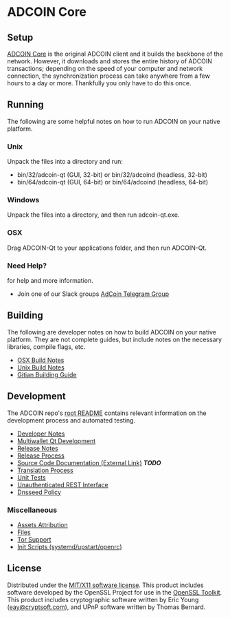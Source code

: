 ADCOIN Core
=====================

Setup
---------------------
[ADCOIN Core](http://getadcoin.com) is the original ADCOIN client and it builds the backbone of the network. However, it downloads and stores the entire history of ADCOIN transactions; depending on the speed of your computer and network connection, the synchronization process can take anywhere from a few hours to a day or more. Thankfully you only have to do this once.

Running
---------------------
The following are some helpful notes on how to run ADCOIN on your native platform.

### Unix

Unpack the files into a directory and run:

- bin/32/adcoin-qt (GUI, 32-bit) or bin/32/adcoind (headless, 32-bit)
- bin/64/adcoin-qt (GUI, 64-bit) or bin/64/adcoind (headless, 64-bit)

### Windows

Unpack the files into a directory, and then run adcoin-qt.exe.

### OSX

Drag ADCOIN-Qt to your applications folder, and then run ADCOIN-Qt.

### Need Help?

for help and more information.
* Join one of our Slack groups [AdCoin Telegram Group](https://t.me/adcoinacc)

Building
---------------------
The following are developer notes on how to build ADCOIN on your native platform. They are not complete guides, but include notes on the necessary libraries, compile flags, etc.

- [OSX Build Notes](build-osx.md)
- [Unix Build Notes](build-unix.md)
- [Gitian Building Guide](gitian-building.md)

Development
---------------------
The ADCOIN repo's [root README](https://github.com/AdCoin-Project/AdCoin/blob/master/README.md) contains relevant information on the development process and automated testing.

- [Developer Notes](developer-notes.md)
- [Multiwallet Qt Development](multiwallet-qt.md)
- [Release Notes](release-notes.md)
- [Release Process](release-process.md)
- [Source Code Documentation (External Link)](https://dev.visucore.com/bitcoin/doxygen/) ***TODO***
- [Translation Process](translation_process.md)
- [Unit Tests](unit-tests.md)
- [Unauthenticated REST Interface](REST-interface.md)
- [Dnsseed Policy](dnsseed-policy.md)

### Miscellaneous
- [Assets Attribution](assets-attribution.md)
- [Files](files.md)
- [Tor Support](tor.md)
- [Init Scripts (systemd/upstart/openrc)](init.md)

License
---------------------
Distributed under the [MIT/X11 software license](http://www.opensource.org/licenses/mit-license.php).
This product includes software developed by the OpenSSL Project for use in the [OpenSSL Toolkit](https://www.openssl.org/). This product includes
cryptographic software written by Eric Young ([eay@cryptsoft.com](mailto:eay@cryptsoft.com)), and UPnP software written by Thomas Bernard.
